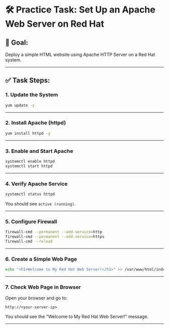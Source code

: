 
# 🛠️ Practice Task: Set Up an Apache Web Server on Red Hat

## 🎯 Goal:
Deploy a simple HTML website using Apache HTTP Server on a Red Hat system.

---

## ✅ Task Steps:

### 1. Update the System
```bash
yum update -y
```

---

### 2. Install Apache (httpd)
```bash
yum install httpd -y
```

---

### 3. Enable and Start Apache
```bash
systemctl enable httpd
systemctl start httpd
```

---

### 4. Verify Apache Service
```bash
systemctl status httpd
```
You should see `active (running)`.

---

### 5. Configure Firewall
```bash
firewall-cmd --permanent --add-service=http
firewall-cmd --permanent --add-service=https
firewall-cmd --reload
```

---

### 6. Create a Simple Web Page
```bash
echo "<h1>Welcome to My Red Hat Web Server!</h1>" >> /var/www/html/index.html
```

---

### 7. Check Web Page in Browser
Open your browser and go to:
```
http://<your-server-ip>
```
You should see the "Welcome to My Red Hat Web Server!" message.

---

